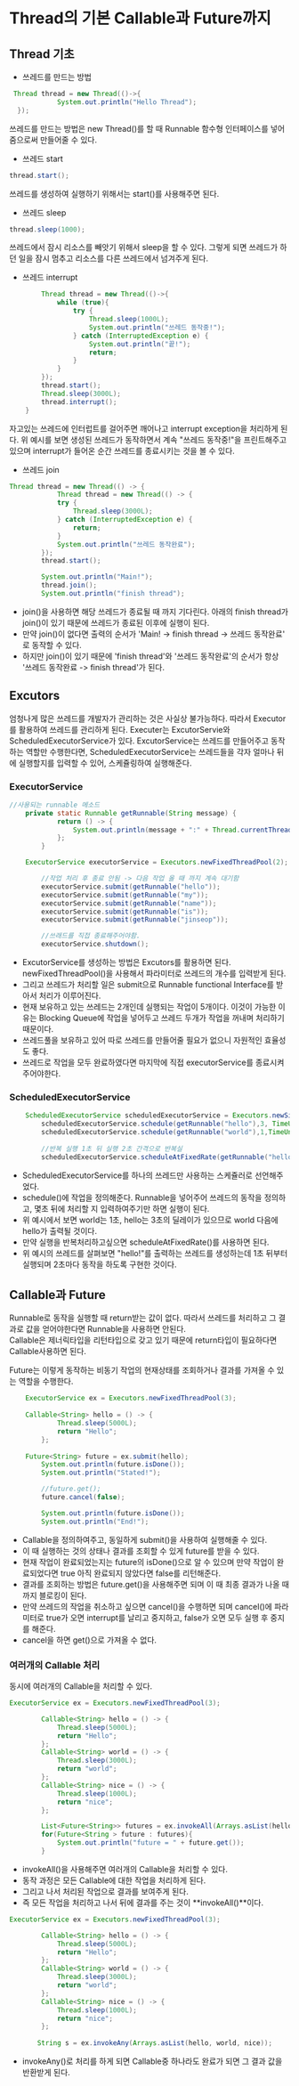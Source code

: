 # Thread의 기본 Callable과 Future까지

## Thread 기초
- 쓰레드를 만드는 방법
```java
 Thread thread = new Thread(()->{
            System.out.println("Hello Thread");
  });
```
쓰레드를 만드는 방법은 new Thread()를 할 때 Runnable 함수형 인터페이스를 넣어줌으로써 만들어줄 수 있다.

- 쓰레드 start
```java
thread.start();
```
쓰레드를 생성하여 실행하기 위해서는 start()를 사용해주면 된다.

- 쓰레드 sleep
```java
thread.sleep(1000);
```
쓰레드에서 잠시 리소스를 빼앗기 위해서 sleep을 할 수 있다. 그렇게 되면 쓰레드가 하던 일을 잠시 멈추고 리소스를 다른 쓰레드에서 넘겨주게 된다.

- 쓰레드 interrupt
```java
        Thread thread = new Thread(()->{
            while (true){
                try {
                    Thread.sleep(1000L);
                    System.out.println("쓰레드 동작중!");
                } catch (InterruptedException e) {
                    System.out.println("끝!");
                    return;
                }
            }
        });
        thread.start();
        Thread.sleep(3000L);
        thread.interrupt();
    }
```
자고있는 쓰레드에 인터럽트를 걸어주면 깨어나고 interrupt exception을 처리하게 된다.
위 예시를 보면 생성된 쓰레드가 동작하면서 계속 "쓰레드 동작중!"을 프린트해주고 있으며 interrupt가 들어온 순간 쓰레드를 종료시키는 것을 볼 수 있다.

- 쓰레드 join
```java
Thread thread = new Thread(() -> {
            Thread thread = new Thread(() -> {
            try {
                Thread.sleep(3000L);
            } catch (InterruptedException e) {
                return;
            }
            System.out.println("쓰레드 동작완료");
        });
        thread.start();

        System.out.println("Main!");
        thread.join();
        System.out.println("finish thread");
```
- join()을 사용하면 해당 쓰레드가 종료될 때 까지 기다린다. 아래의 finish thread가 join()이 있기 때문에 쓰레드가 종료된 이후에 실행이 된다.
- 만약 join()이 없다면 출력의 순서가 'Main! -> finish thread -> 쓰레드 동작완료' 로 동작할 수 있다.  
- 하지만 join()이 있기 때문에 'finish thread'와 '쓰레드 동작완료'의 순서가 항상 '쓰레드 동작완료 -> finish thread'가 된다.

## Excutors
엄청나게 많은 쓰레드를 개발자가 관리하는 것은 사실상 불가능하다. 따라서 Executor를 활용하여 쓰레드를 관리하게 된다.
Executer는 ExcutorServie와 ScheduledExecutorService가 있다. ExcutorService는 쓰레드를 만들어주고 동작하는 역할만 수행한다면, ScheduledExecutorService는 쓰레드들을 각자 얼마나 뒤에 실행할지를 입력할 수 있어, 스케쥴링하여 실행해준다.

###  ExecutorService
```java 
//사용되는 runnable 메소드
	private static Runnable getRunnable(String message) {
        	return () -> {
            	System.out.println(message + ":" + Thread.currentThread().getName());
        	};
    	}
```

```java
	ExecutorService executorService = Executors.newFixedThreadPool(2);

        //작업 처리 후 종료 안됨 -> 다음 작업 올 때 까지 계속 대기함
        executorService.submit(getRunnable("hello"));
        executorService.submit(getRunnable("my"));
        executorService.submit(getRunnable("name"));
        executorService.submit(getRunnable("is"));
        executorService.submit(getRunnable("jinseop"));

        //쓰래드를 직접 종료해주어야함.
        executorService.shutdown();
```
- ExcutorService를 생성하는 방법은 Excutors를 활용하면 된다. newFixedThreadPool()을 사용해서 파라미터로 쓰레드의 개수를 입력받게 된다.  
- 그리고 쓰레드가 처리할 일은 submit으로 Runnable functional Interface를 받아서 처리가 이루어진다. 
- 현재 보유하고 있는 쓰레드는 2개인데 실행되는 작업이 5개이다. 이것이 가능한 이유는 Blocking Queue에 작업을 넣어두고 쓰레드 두개가 작업을 꺼내며 처리하기 때문이다.
- 쓰레드풀을 보유하고 있어 따로 쓰레드를 만들어줄 필요가 없으니 자원적인 효율성도 좋다.
- 쓰레드로 작업을 모두 완료하였다면 마지막에 직접 executorService를 종료시켜주어야한다.

### ScheduledExecutorService
``` java
	ScheduledExecutorService scheduledExecutorService = Executors.newSingleThreadScheduledExecutor();
        scheduledExecutorService.schedule(getRunnable("hello"),3, TimeUnit.SECONDS);
        scheduledExecutorService.schedule(getRunnable("world"),1,TimeUnit.SECONDS);
        
        //반복 실행 1초 뒤 실행 2초 간격으로 반복실
        scheduledExecutorService.scheduleAtFixedRate(getRunnable("hello!"),1,2, TimeUnit.SECONDS);
```
- ScheduledExecutorService를 하나의 쓰레드만 사용하는 스케쥴러로 선언해주었다.
- schedule()에 작업을 정의해준다. Runnable을 넣어주어 쓰레드의 동작을 정의하고, 몇초 뒤에 처리할 지 입력하여주기만 하면 실행이 된다.  
- 위 예시에서 보면 world는 1초, hello는 3초의 딜레이가 있으므로 world 다음에  hello가 출력될 것이다.
- 만약 실행을 반복처리하고싶으면 scheduleAtFixedRate()를 사용하면 된다.  
- 위 예시의 쓰레드를 살펴보면 "hello!"를 출력하는 쓰레드를 생성하는데 1초 뒤부터 실행되며 2초마다 동작을 하도록 구현한 것이다.

## Callable과 Future
Runnable로 동작을 실행할 때 return받는 값이 없다. 따라서 쓰레드를 처리하고 그 결과로 값을 얻어야한다면 Runnable을 사용하면 안된다.  
Callable은 제너릭타입을 리턴타입으로 갖고 있기 때문에 return타입이 필요하다면 Callable사용하면  된다.

Future는 이렇게 동작하는 비동기 작업의 현재상태를 조회하거나 결과를 가져올 수 있는 역할을 수행한다.
```java
	ExecutorService ex = Executors.newFixedThreadPool(3);
	
	Callable<String> hello = () -> {
            Thread.sleep(5000L);
            return "Hello";
        };
        
	Future<String> future = ex.submit(hello);
        System.out.println(future.isDone());
        System.out.println("Stated!");

        //future.get();
        future.cancel(false);

        System.out.println(future.isDone());
        System.out.println("End!");
```
- Callable을 정의하여주고, 동일하게 submit()을 사용하여 실행해줄 수 있다.  
- 이 때 실행하는 것의 상태나 결과를 조회할 수 있게 future를 받을 수 있다. 
- 현재 작업이 완료되었는지는 future의 isDone()으로 알 수 있으며 만약 작업이 완료되었다면 true 아직 완료되지 않았다면 false를 리턴해준다.
- 결과를 조회하는 방법은 future.get()을 사용해주면 되며 이 때 최종 결과가 나올 때 까지 블로킹이 된다. 
- 만약 쓰레드의 작업을 취소하고 싶으면 cancel()을 수행하면 되며 cancel()에 파라미터로 true가 오면 interrupt를 날리고 중지하고, false가 오면 모두 실행 후 중지를 해준다.
- cancel을 하면 get()으로 가져올 수 없다.

### 여러개의 Callable 처리
동시에 여러개의 Callable을 처리할 수 있다.
```java
ExecutorService ex = Executors.newFixedThreadPool(3);

        Callable<String> hello = () -> {
            Thread.sleep(5000L);
            return "Hello";
        };
        Callable<String> world = () -> {
            Thread.sleep(3000L);
            return "world";
        };
        Callable<String> nice = () -> {
            Thread.sleep(1000L);
            return "nice";
        };

        List<Future<String>> futures = ex.invokeAll(Arrays.asList(hello, world, nice));
        for(Future<String > future : futures){
            System.out.println("future = " + future.get());
        }
```
- invokeAll()을 사용해주면 여러개의 Callable을 처리할 수 있다.
- 동작 과정은 모든 Callable에 대한 작업을 처리하게 된다.
- 그리고 나서 처리된 작업으로 결과를 보여주게 된다.
- 즉 모든 작업을 처리하고 나서 뒤에 결과를 주는 것이 **invokeAll()**이다.


```java
ExecutorService ex = Executors.newFixedThreadPool(3);

        Callable<String> hello = () -> {
            Thread.sleep(5000L);
            return "Hello";
        };
        Callable<String> world = () -> {
            Thread.sleep(3000L);
            return "world";
        };
        Callable<String> nice = () -> {
            Thread.sleep(1000L);
            return "nice";
        };
        
       String s = ex.invokeAny(Arrays.asList(hello, world, nice));
```
- invokeAny()로 처리를 하게 되면 Callable중 하나라도 완료가 되면 그 결과 값을 반환받게 된다.









